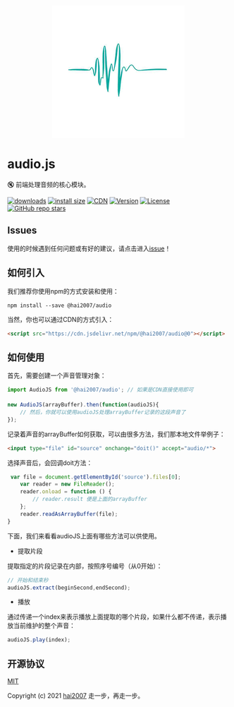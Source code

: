 <p align='center'>
    <a href='https://hai2007.github.io/audio.js' target='_blank'>
        <img src='./logo.png'>
    </a>
</p>

# audio.js
🔇 前端处理音频的核心模块。 

<p>
  <a href="https://hai2007.gitee.io/npm-downloads?interval=7&packages=@hai2007/audio"><img src="https://img.shields.io/npm/dm/@hai2007/audio.svg" alt="downloads"></a>
  <a href="https://packagephobia.now.sh/result?p=@hai2007/audio"><img src="https://packagephobia.now.sh/badge?p=@hai2007/audio" alt="install size"></a>
  <a href="https://www.jsdelivr.com/package/npm/@hai2007/audio"><img src="https://data.jsdelivr.com/v1/package/npm/@hai2007/audio/badge" alt="CDN"></a>
  <a href="https://www.npmjs.com/package/@hai2007/audio"><img src="https://img.shields.io/npm/v/@hai2007/audio.svg" alt="Version"></a>
  <a href="https://github.com/hai2007/audio.js/blob/master/LICENSE"><img src="https://img.shields.io/npm/l/@hai2007/audio.svg" alt="License"></a>
  <a href="https://github.com/hai2007/audio.js">
        <img alt="GitHub repo stars" src="https://img.shields.io/github/stars/hai2007/audio.js?style=social">
    </a>
</p>

## Issues
使用的时候遇到任何问题或有好的建议，请点击进入[issue](https://github.com/hai2007/audio.js/issues)！

## 如何引入

我们推荐你使用npm的方式安装和使用：

```
npm install --save @hai2007/audio
```

当然，你也可以通过CDN的方式引入：

```html
<script src="https://cdn.jsdelivr.net/npm/@hai2007/audio@0"></script>
```

## 如何使用

首先，需要创建一个声音管理对象：

```js
import AudioJS from '@hai2007/audio'; // 如果是CDN直接使用即可

new AudioJS(arrayBuffer).then(function(audioJS){
    // 然后，你就可以使用audioJS处理arrayBuffer记录的这段声音了
});
```

记录着声音的arrayBuffer如何获取，可以由很多方法，我们那本地文件举例子：

```html
<input type="file" id="source" onchange="doit()" accept="audio/*">
```

选择声音后，会回调doit方法：

```js
 var file = document.getElementById('source').files[0];
    var reader = new FileReader();
    reader.onload = function () {
        // reader.result 便是上面的arrayBuffer
    };
    reader.readAsArrayBuffer(file);
}
```

下面，我们来看看audioJS上面有哪些方法可以供使用。

- 提取片段

提取指定的片段记录在内部，按照序号编号（从0开始）：

```js
// 开始和结束秒
audioJS.extract(beginSecond,endSecond);
```

- 播放

通过传递一个index来表示播放上面提取的哪个片段，如果什么都不传递，表示播放当前维护的整个声音：

```js
audioJS.play(index);
```

开源协议
---------------------------------------
[MIT](https://github.com/hai2007/audio.js/blob/master/LICENSE)

Copyright (c) 2021 [hai2007](https://hai2007.gitee.io/sweethome/) 走一步，再走一步。
